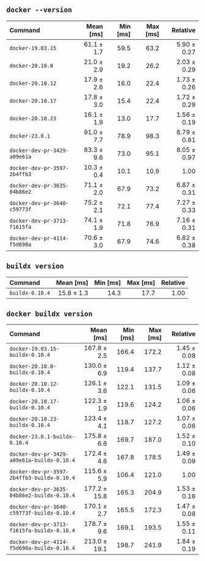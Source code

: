 ## `docker --version`

| Command | Mean [ms] | Min [ms] | Max [ms] | Relative |
|:---|---:|---:|---:|---:|
| `docker-19.03.15` | 61.1 ± 1.7 | 59.5 | 63.2 | 5.90 ± 0.27 |
| `docker-20.10.0` | 21.0 ± 2.9 | 19.2 | 26.2 | 2.03 ± 0.29 |
| `docker-20.10.12` | 17.9 ± 2.6 | 16.0 | 22.4 | 1.73 ± 0.26 |
| `docker-20.10.17` | 17.8 ± 3.0 | 15.4 | 22.4 | 1.72 ± 0.29 |
| `docker-20.10.23` | 16.1 ± 1.9 | 13.0 | 17.7 | 1.56 ± 0.19 |
| `docker-23.0.1` | 91.0 ± 7.7 | 78.9 | 98.3 | 8.79 ± 0.81 |
| `docker-dev-pr-3429-a09e61a` | 83.3 ± 9.6 | 73.0 | 95.1 | 8.05 ± 0.97 |
| `docker-dev-pr-3597-2b4ffb3` | 10.3 ± 0.4 | 10.1 | 10.9 | 1.00 |
| `docker-dev-pr-3635-84b86e2` | 71.1 ± 2.0 | 67.9 | 73.2 | 6.87 ± 0.31 |
| `docker-dev-pr-3640-c59773f` | 75.2 ± 2.1 | 72.1 | 77.4 | 7.27 ± 0.33 |
| `docker-dev-pr-3713-f1615fa` | 74.1 ± 1.9 | 71.8 | 76.9 | 7.16 ± 0.31 |
| `docker-dev-pr-4114-f5d698a` | 70.6 ± 3.0 | 67.9 | 74.6 | 6.82 ± 0.38 |

## `buildx version`

| Command | Mean [ms] | Min [ms] | Max [ms] | Relative |
|:---|---:|---:|---:|---:|
| `buildx-0.10.4` | 15.8 ± 1.3 | 14.3 | 17.7 | 1.00 |

## `docker buildx version`

| Command | Mean [ms] | Min [ms] | Max [ms] | Relative |
|:---|---:|---:|---:|---:|
| `docker-19.03.15-buildx-0.10.4` | 167.8 ± 2.5 | 166.4 | 172.2 | 1.45 ± 0.08 |
| `docker-20.10.0-buildx-0.10.4` | 130.0 ± 6.9 | 119.4 | 137.7 | 1.12 ± 0.08 |
| `docker-20.10.12-buildx-0.10.4` | 126.1 ± 3.6 | 122.1 | 131.5 | 1.09 ± 0.06 |
| `docker-20.10.17-buildx-0.10.4` | 122.3 ± 1.9 | 119.6 | 124.2 | 1.06 ± 0.06 |
| `docker-20.10.23-buildx-0.10.4` | 123.4 ± 4.1 | 118.7 | 127.2 | 1.07 ± 0.06 |
| `docker-23.0.1-buildx-0.10.4` | 175.8 ± 6.6 | 169.7 | 187.0 | 1.52 ± 0.10 |
| `docker-dev-pr-3429-a09e61a-buildx-0.10.4` | 172.4 ± 4.6 | 167.8 | 178.5 | 1.49 ± 0.09 |
| `docker-dev-pr-3597-2b4ffb3-buildx-0.10.4` | 115.6 ± 5.9 | 106.4 | 121.0 | 1.00 |
| `docker-dev-pr-3635-84b86e2-buildx-0.10.4` | 177.2 ± 15.8 | 165.3 | 204.9 | 1.53 ± 0.16 |
| `docker-dev-pr-3640-c59773f-buildx-0.10.4` | 170.1 ± 2.7 | 165.5 | 172.3 | 1.47 ± 0.08 |
| `docker-dev-pr-3713-f1615fa-buildx-0.10.4` | 178.7 ± 9.6 | 169.1 | 193.5 | 1.55 ± 0.11 |
| `docker-dev-pr-4114-f5d698a-buildx-0.10.4` | 213.0 ± 19.1 | 198.7 | 241.9 | 1.84 ± 0.19 |
